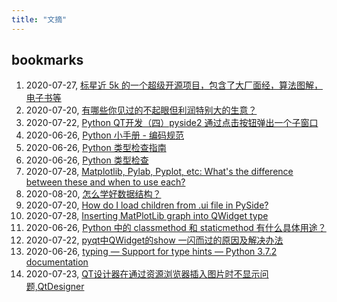 ```yaml
---
title: "文摘"
---
```


## bookmarks
1. 2020-07-27, [标星近 5k 的一个超级开源项目，包含了大厂面经，算法图解，电子书等](https://zhuanlan.zhihu.com/p/164470973?utm_source=com.ideashower.readitlater.pro&utm_medium=social&utm_oi=28196191862784)
1. 2020-07-20, [有哪些你见过的不起眼但利润特别大的生意？](https://www.zhihu.com/question/306917945/answer/1335870945?utm_source=com.ideashower.readitlater.pro&utm_medium=social&utm_oi=28196191862784)
1. 2020-07-22, [Python QT开发（四）pyside2 通过点击按钮弹出一个子窗口](https://blog.csdn.net/mankaichuang/article/details/105814658)
1. 2020-06-26, [Python 小手册 - 编码规范](https://lework.github.io/2016/09/08/pep008/)
1. 2020-06-26, [Python 类型检查指南](https://zhuanlan.zhihu.com/p/141504225)
1. 2020-06-26, [Python 类型检查](http://blog.rainy.im/2017/01/20/python-type-hints/)
1. 2020-07-28, [Matplotlib, Pylab, Pyplot, etc: What's the difference between these and when to use each?](https://queirozf.com/entries/matplotlib-pylab-pyplot-etc-what-s-the-different-between-these)
1. 2020-08-20, [怎么学好数据结构？](https://www.zhihu.com/question/19830721/answer/951240540?utm_source=com.ideashower.readitlater.pro&utm_medium=social&utm_oi=28196191862784)
1. 2020-07-20, [How do I load children from .ui file in PySide?](https://stackoverflow.com/questions/27603350/how-do-i-load-children-from-ui-file-in-pyside)
1. 2020-07-28, [Inserting MatPlotLib graph into QWidget type](https://stackoverflow.com/questions/54972046/inserting-matplotlib-graph-into-qwidget-type)
1. 2020-06-26, [Python 中的 classmethod 和 staticmethod 有什么具体用途？](https://www.zhihu.com/question/20021164)
1. 2020-07-22, [pyqt中QWidget的show 一闪而过的原因及解决办法](https://blog.csdn.net/zhuoyue008/article/details/82704031)
1. 2020-06-26, [typing — Support for type hints — Python 3.7.2 documentation](https://docs.python.org/zh-cn/3/library/typing.html)
1. 2020-07-23, [QT设计器在通过资源浏览器插入图片时不显示问题,QtDesigner](https://www.pythonf.cn/read/109415)